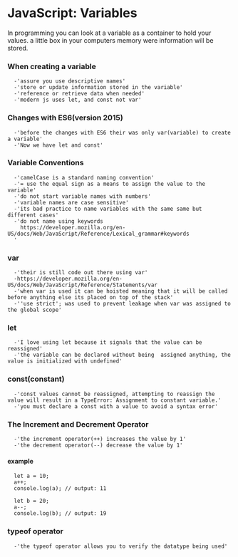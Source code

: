 # JavaScript: Variables

In programming you can look at a variable as a container to hold your values. a little box in your computers memory were information will be stored.

### When creating a variable

```
  -'assure you use descriptive names'
  -'store or update information stored in the variable'
  -'reference or retrieve data when needed'
  -'modern js uses let, and const not var'

```

### Changes with ES6(version 2015)

```
  -'before the changes with ES6 their was only var(variable) to create a variable'
  -'Now we have let and const'

```

### Variable Conventions

```
  -'camelCase is a standard naming convention'
  -'= use the equal sign as a means to assign the value to the variable'
  -'do not start variable names with numbers'
  -'variable names are case sensitive'
  -'its bad practice to name variables with the same same but different cases'
  -'do not name using keywords
    https://developer.mozilla.org/en-US/docs/Web/JavaScript/Reference/Lexical_grammar#keywords
  '
```

### var

```
  -'their is still code out there using var'
  -https://developer.mozilla.org/en-US/docs/Web/JavaScript/Reference/Statements/var
  -'when var is used it can be hoisted meaning that it will be called before anything else its placed on top of the stack'
  -''use strict'; was used to prevent leakage when var was assigned to the global scope'

```

### let

```
  -'I love using let because it signals that the value can be reassigned'
  -'the variable can be declared without being  assigned anything, the value is initialized with undefined'

```

### const(constant)

```
  -'const values cannot be reassigned, attempting to reassign the value will result in a TypeError: Assignment to constant variable.'
  -'you must declare a const with a value to avoid a syntax error'

```

### The Increment and Decrement Operator

```
  -'the increment operator(++) increases the value by 1'
  -'the decrement operator(--) decrease the value by 1'

```

#### example

```
  let a = 10;
  a++;
  console.log(a); // output: 11

```

```
  let b = 20;
  a--;
  console.log(b); // output: 19

```

### typeof operator

```
  -'the typeof operator allows you to verify the datatype being used'
```
